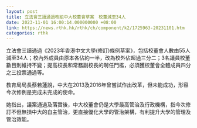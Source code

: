 ```yaml
---
layout: post
title: 立法會三讀通過改組中大校董會草案　校董減至34人
date: 2023-11-01 16:00:14.000000000 +08:00
link: https://news.rthk.hk/rthk/ch/component/k2/1725963-20231101.htm
categories: rthk
---
```


立法會三讀通過《2023年香港中文大學(修訂)條例草案》，包括校董會人數由55人減至34人；校內外成員由原本各佔約一半，改為校外佔超過三分二；3名議員校董數目則維持不變；提高校長和常務副校長的聘任門檻，必須獲校董會全體成員四分之三投票通過等。

教育局局長蔡若蓮說，中大在2013及2016年曾嘗試作出改革，但未能成功，形容今次修例是完成未完成的使命。

她指出，議案通過及落實後，中大校董會仍是大學最高管治及行政機構，指今次修訂不但無損中大的自主管治，更直接優化大學的管治架構，有利提升大學的管理及管治效能。
